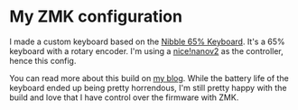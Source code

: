 # My ZMK configuration

I made a custom keyboard based on the [Nibble 65% Keyboard](https://nullbits.co/nibble/). It's a 65% keyboard with a rotary encoder. I'm using a [nice!nanov2](https://nicekeyboards.com/nice-nano) as the controller, hence this config.

You can read more about this build on [my blog](https://blog.nickthesick.com/projects/Nibble+65%25+Keyboard). While the battery life of the keyboard ended up being pretty horrendous, I'm still pretty happy with the build and love that I have control over the firmware with ZMK.
